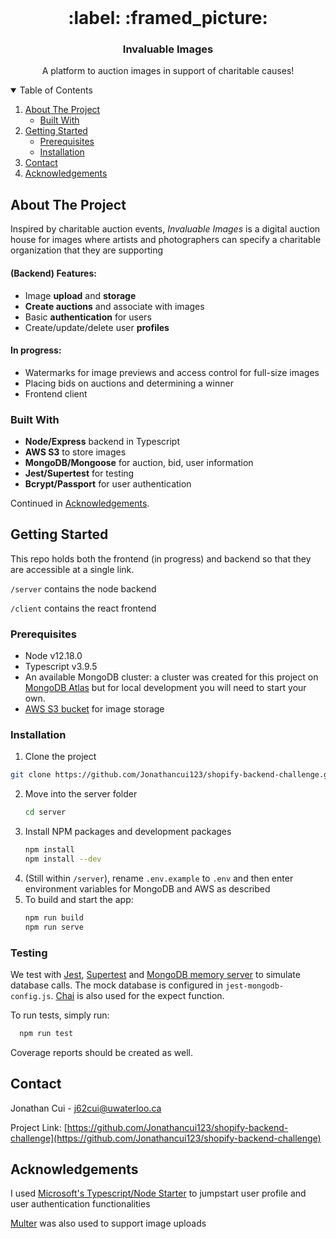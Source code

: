 <!-- PROJECT LOGO -->
<br />
<p align="center">
  <!-- <a href="https://github.com/othneildrew/Best-README-Template">
    <img src="images/logo.png" alt="Logo" width="80" height="80">
  </a> -->
  <h1 align="center"> :label: :framed_picture: </h1>

  <h3 align="center">Invaluable Images</h3>

  <p align="center">
    A platform to auction images in support of charitable causes!
    <!-- <br />
    <a href="https://github.com/othneildrew/Best-README-Template"><strong>Explore the docs »</strong></a>
    <br />
    <br />
    <a href="https://github.com/othneildrew/Best-README-Template">View Demo</a>
    ·
    <a href="https://github.com/othneildrew/Best-README-Template/issues">Report Bug</a>
    ·
    <a href="https://github.com/othneildrew/Best-README-Template/issues">Request Feature</a> -->
  </p>
</p>

<!-- TABLE OF CONTENTS -->
<details open="open">
  <summary>Table of Contents</summary>
  <ol>
    <li>
      <a href="#about-the-project">About The Project</a>
      <ul>
        <li><a href="#built-with">Built With</a></li>
      </ul>
    </li>
    <li>
      <a href="#getting-started">Getting Started</a>
      <ul>
        <li><a href="#prerequisites">Prerequisites</a></li>
        <li><a href="#installation">Installation</a></li>
      </ul>
    </li>
    <li><a href="#contact">Contact</a></li>
    <li><a href="#acknowledgements">Acknowledgements</a></li>
  </ol>
</details>

<!-- ABOUT THE PROJECT -->

## About The Project

<!-- [![Product Name Screen Shot][product-screenshot]](https://example.com) -->

Inspired by charitable auction events, _Invaluable Images_ is a digital auction house for images where artists and photographers can specify a charitable organization that they are supporting

#### (Backend) Features:

- Image **upload** and **storage**
- **Create auctions** and associate with images
- Basic **authentication** for users
- Create/update/delete user **profiles**

#### In progress:

- Watermarks for image previews and access control for full-size images
- Placing bids on auctions and determining a winner
- Frontend client

### Built With

- **Node/Express** backend in Typescript
- **AWS S3** to store images
- **MongoDB/Mongoose** for auction, bid, user information
- **Jest/Supertest** for testing
- **Bcrypt/Passport** for user authentication

Continued in [Acknowledgements](##acknowledgements).

<!-- GETTING STARTED -->

## Getting Started

This repo holds both the frontend (in progress) and backend so that they are accessible at a single link.

`/server` contains the node backend

`/client` contains the react frontend

### Prerequisites

  - Node v12.18.0
  - Typescript v3.9.5
  - An available MongoDB cluster: a cluster was created for this project on [MongoDB Atlas](https://cloud.mongodb.com) but for local development you will need to start your own.
  - [AWS S3 bucket](https://docs.aws.amazon.com/AmazonS3/latest/userguide/create-bucket-overview.html) for image storage

### Installation

1. Clone the project
  ```sh
  git clone https://github.com/Jonathancui123/shopify-backend-challenge.git
  ```
2. Move into the server folder
   ```sh
   cd server
   ```
3. Install NPM packages and development packages
   ```sh
   npm install
   npm install --dev
   ```
4. (Still within `/server`), rename `.env.example` to `.env` and then enter environment variables for MongoDB and AWS as described
5. To build and start the app:
   ```sh
   npm run build
   npm run serve
   ```

<!-- CONTACT -->

### Testing

We test with [Jest](https://jestjs.io/), [Supertest](https://www.npmjs.com/package/supertest) and [MongoDB memory server](https://github.com/nodkz/mongodb-memory-server) to simulate database calls. The mock database is configured in `jest-mongodb-config.js`. [Chai](https://www.chaijs.com/) is also used for the expect function.

To run tests, simply run:

```sh
  npm run test
```

Coverage reports should be created as well.

<!-- CONTACT -->

## Contact

Jonathan Cui - j62cui@uwaterloo.ca

Project Link: [https://github.com/Jonathancui123/shopify-backend-challenge](https://github.com/Jonathancui123/shopify-backend-challenge)

<!-- ACKNOWLEDGEMENTS -->

## Acknowledgements

I used [Microsoft's Typescript/Node Starter](https://github.com/microsoft/TypeScript-Node-Starter) to jumpstart user profile and user authentication functionalities

[Multer](https://www.npmjs.com/package/multer) was also used to support image uploads
